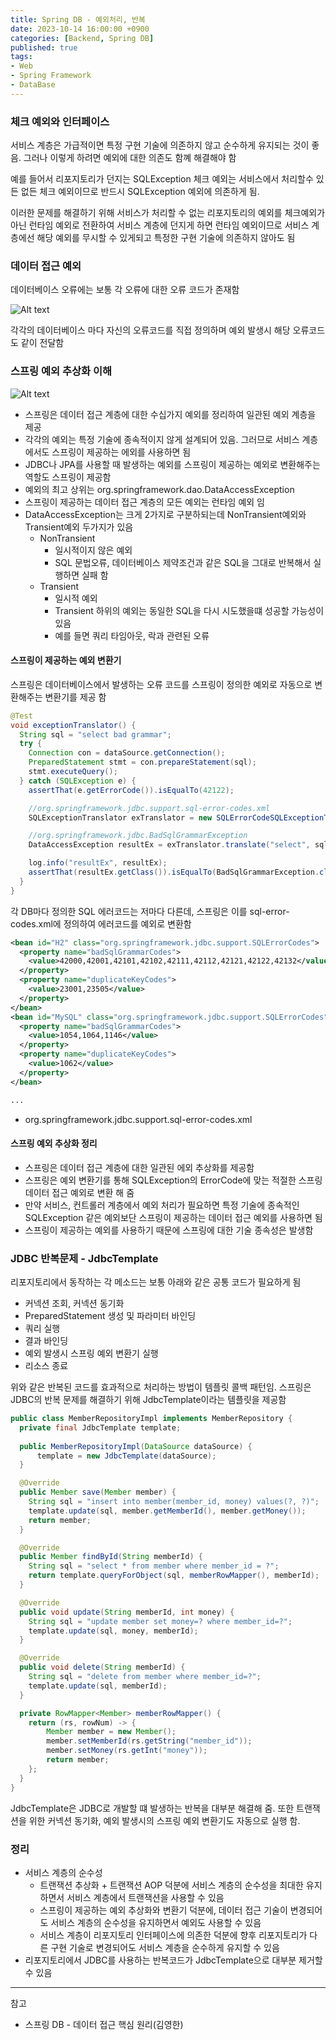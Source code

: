 ```yaml
---
title: Spring DB - 예외처리, 반복
date: 2023-10-14 16:00:00 +0900
categories: [Backend, Spring DB]
published: true
tags:
- Web
- Spring Framework
- DataBase
---
```


### 체크 예외와 인터페이스
서비스 계층은 가급적이면 특정 구현 기술에 의존하지 않고 순수하게 유지되는 것이 좋음. 그러나 이렇게 하려면 예외에 대한 의존도 함꼐 해결해야 함

예를 들어서 리포지토리가 던지는 SQLException 체크 예외는 서비스에서 처리할수 있든 없든 체크 예외이므로 반드시 SQLException 예외에 의존하게 됨.

이러한 문제를 해결하기 위해 서비스가 처리할 수 없는 리포지토리의 예외를 체크예외가 아닌 런타임 예외로 전환하여 서비스 계층에 던지게 하면 런타임 예외이므로 서비스 계층에선 해당 예외를 무시할 수 있게되고 특정한 구현 기술에 의존하지 않아도 됨

### 데이터 접근 예외
데이터베이스 오류에는 보통 각 오류에 대한 오류 코드가 존재함

![Alt text](/assets/posts/img/spring/spring_db_1/spring_db_05_01.png)

각각의 데이터베이스 마다 자신의 오류코드를 직접 정의하며 예외 발생시 해당 오류코드도 같이 전달함

### 스프링 예외 추상화 이해

![Alt text](/assets/posts/img/spring/spring_db_1/spring_db_05_02.png)
  - 스프링은 데이터 접근 계층에 대한 수십가지 예외를 정리하여 일관된 예외 계층을 제공
  - 각각의 예외는 특정 기술에 종속적이지 않게 설계되어 있음. 그러므로 서비스 계층에서도 스프링이 제공하는 에외를 사용하면 됨
  - JDBC나 JPA를 사용할 때 발생하는 예외를 스프링이 제공하는 예외로 변환해주는 역할도 스프링이 제공함
  - 예외의 최고 상위는 org.springframework.dao.DataAccessException
  - 스프링이 제공하는 데이터 접근 계층의 모든 예외는 런타임 예외 임
  - DataAccessException는 크게 2가지로 구분하되는데 NonTransient예외와 Transient예외 두가지가 있음
    - NonTransient
      - 일시적이지 않은 예외
      - SQL 문법오류, 데이터베이스 제약조건과 같은 SQL을 그대로 반복해서 실행하면 실패 함
    - Transient
      - 일시적 예외
      - Transient 하위의 예외는 동일한 SQL을 다시 시도했을떄 성공할 가능성이 있음
      - 예를 들면 쿼리 타임아웃, 락과 관련된 오류

#### 스프링이 제공하는 예외 변환기
스프링은 데이터베이스에서 발생하는 오류 코드를 스프링이 정의한 예외로 자동으로 변환해주는 변환기를 제공 함

```java
@Test
void exceptionTranslator() {
  String sql = "select bad grammar";
  try {
    Connection con = dataSource.getConnection();
    PreparedStatement stmt = con.prepareStatement(sql);
    stmt.executeQuery();
  } catch (SQLException e) {
    assertThat(e.getErrorCode()).isEqualTo(42122);

    //org.springframework.jdbc.support.sql-error-codes.xml
    SQLExceptionTranslator exTranslator = new SQLErrorCodeSQLExceptionTranslator(dataSource);

    //org.springframework.jdbc.BadSqlGrammarException
    DataAccessException resultEx = exTranslator.translate("select", sql, e);

    log.info("resultEx", resultEx);
    assertThat(resultEx.getClass()).isEqualTo(BadSqlGrammarException.class);
  }
}
```

각 DB마다 정의한 SQL 에러코드는 저마다 다른데, 스프링은 이를 sql-error-codes.xml에 정의하여 에러코드를 예외로 변환함

```xml
<bean id="H2" class="org.springframework.jdbc.support.SQLErrorCodes">
  <property name="badSqlGrammarCodes">
    <value>42000,42001,42101,42102,42111,42112,42121,42122,42132</value>
  </property>
  <property name="duplicateKeyCodes">
    <value>23001,23505</value>
  </property>
</bean>
<bean id="MySQL" class="org.springframework.jdbc.support.SQLErrorCodes">
  <property name="badSqlGrammarCodes">
    <value>1054,1064,1146</value>
  </property>
  <property name="duplicateKeyCodes">
    <value>1062</value>
  </property>
</bean>

...

```
  - org.springframework.jdbc.support.sql-error-codes.xml

#### 스프링 예외 추상화 정리
  - 스프링은 데이터 접근 계층에 대한 일관된 에외 추상화를 제공함
  - 스프링은 예외 변환기를 통해 SQLException의 ErrorCode에 맞는 적절한 스프링 데이터 접근 예외로 변환 해 줌
  - 만약 서비스, 컨트롤러 계층에서 예외 처리가 필요하면 특정 기술에 종속적인 SQLException 같은 예외보단 스프링이 제공하는 데이터 접근 예외를 사용하면 됨
  - 스프링이 제공하는 예외를 사용하기 때문에 스프링에 대한 기술 종속성은 발생함

### JDBC 반복문제 - JdbcTemplate
리포지토리에서 동작하는 각 메소드는 보통 아래와 같은 공통 코드가 필요하게 됨
 - 커넥션 조회, 커넥션 동기화
 - PreparedStatement 생성 및 파라미터 바인딩
 - 쿼리 실행
 - 결과 바인딩
 - 예외 발생시 스프링 예외 변환기 실행
 - 리소스 종료

위와 같은 반복된 코드를 효과적으로 처리하는 방법이 템플릿 콜백 패턴임.
스프링은 JDBC의 반복 문제를 해결하기 위해 JdbcTemplate이라는 템플릿을 제공함

```java
public class MemberRepositoryImpl implements MemberRepository {
  private final JdbcTemplate template;
  
  public MemberRepositoryImpl(DataSource dataSource) {
      template = new JdbcTemplate(dataSource);
  }

  @Override
  public Member save(Member member) {
    String sql = "insert into member(member_id, money) values(?, ?)";
    template.update(sql, member.getMemberId(), member.getMoney());
    return member;
  }

  @Override
  public Member findById(String memberId) {
    String sql = "select * from member where member_id = ?";
    return template.queryForObject(sql, memberRowMapper(), memberId);
  }

  @Override
  public void update(String memberId, int money) {
    String sql = "update member set money=? where member_id=?";
    template.update(sql, money, memberId);
  }

  @Override
  public void delete(String memberId) {
    String sql = "delete from member where member_id=?";
    template.update(sql, memberId);
  }

  private RowMapper<Member> memberRowMapper() {
    return (rs, rowNum) -> {
        Member member = new Member();
        member.setMemberId(rs.getString("member_id"));
        member.setMoney(rs.getInt("money"));
        return member;
    };
  }
}
```

JdbcTemplate은 JDBC로 개발할 떄 발생하는 반복을 대부분 해결해 줌.
또한 트랜잭션을 위한 커넥션 동기화, 예외 발생시의 스프링 예외 변환기도 자동으로 실행 함.

### 정리
  - 서비스 계층의 순수성
    - 트랜잭션 추상화 + 트랜잭션 AOP 덕분에 서비스 계층의 순수성을 최대한 유지하면서 서비스 계층에서 트랜잭션을 사용할 수 있음
    - 스프링이 제공하는 예외 추상화와 변환기 덕분에, 데이터 접근 기술이 변경되어도 서비스 계층의 순수성을 유지하면서 예외도 사용할 수 있음
    - 서비스 계층이 리포지토리 인터페이스에 의존한 덕분에 향후 리포지토리가 다른 구현 기술로 변경되어도 서비스 계층을 순수하게 유지할 수 있음
  - 리포지토리에서 JDBC를 사용하는 반복코드가 JdbcTemplate으로 대부분 제거할 수 있음

---
참고
 - 스프링 DB - 데이터 접근 핵심 원리(김영한)
